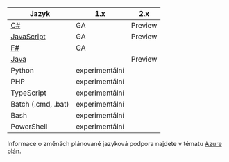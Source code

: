 |Jazyk                                 |1.x         |2.x|
|-----------------------------------------|------------|---|
|[C#](../articles/azure-functions/functions-reference-csharp.md)|GA|Preview|
|[JavaScript](../articles/azure-functions/functions-reference-node.md)|GA|Preview|
|[F#](../articles/azure-functions/functions-reference-fsharp.md)|GA||
|[Java](../articles/azure-functions/functions-reference-java.md)||Preview|
|Python              |experimentální||
|PHP                 |experimentální||
|TypeScript          |experimentální||
|Batch (.cmd, .bat)  |experimentální||
|Bash                |experimentální||
|PowerShell          |experimentální||

Informace o změnách plánované jazyková podpora najdete v tématu [Azure plán](https://azure.microsoft.com/roadmap/?tag=functions).
